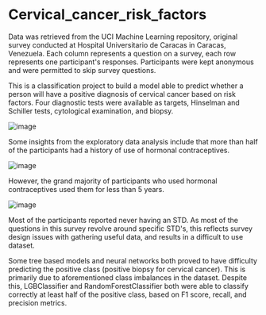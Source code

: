 # Cervical_cancer_risk_factors
Data was retrieved from the UCI Machine Learning repository, original survey conducted at Hospital Universitario de Caracas in Caracas, Venezuela. Each column represents a question on a survey, each row represents one participant's responses. Participants were kept anonymous and were permitted to skip survey questions. 

This is a classification project to build a model able to predict whether a person will have a positive diagnosis of cervical cancer based on risk factors. Four diagnostic tests were available as targets, Hinselman and Schiller tests, cytological examination, and biopsy. 

![image](https://user-images.githubusercontent.com/91214731/155193429-777fc581-af17-4472-bd07-9f78e0e2be5a.png)

Some insights from the exploratory data analysis include that more than half of the participants had a history of use of hormonal contraceptives.

![image](https://user-images.githubusercontent.com/91214731/155192816-2234d98b-fd6e-4e87-9037-e6a4284d2ee8.png)

However, the grand majority of participants who used hormonal contraceptives used them for less than 5 years.

![image](https://user-images.githubusercontent.com/91214731/155193485-7e9c9439-6e37-408a-8f40-a897d5ff3c4a.png)

Most of the participants reported never having an STD. As most of the questions in this survey revolve around specific STD's, this reflects survey design issues with gathering useful data, and results in a difficult to use dataset.

Some tree based models and neural networks both proved to have difficulty predicting the positive class (positive biopsy for cervical cancer). This is primarily due to aforementioned class imbalances in the dataset. Despite this, LGBClassifier and RandomForestClassifier both were able to classify correctly at least half of the positive class, based on F1 score, recall, and precision metrics.
